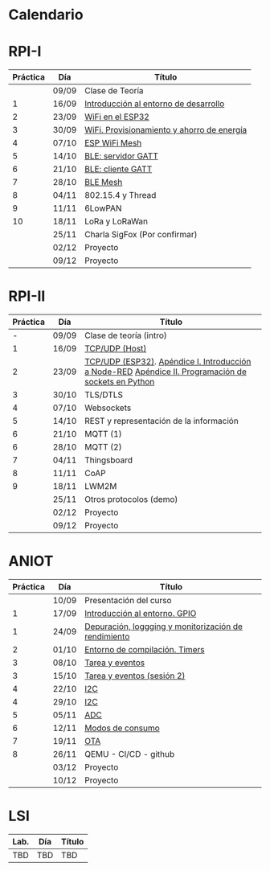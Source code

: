 # Calendario

# RPI-I

| Práctica | Día   | Título                                                          |
|----------|-------|-----------------------------------------------------------------|
|          | 09/09 | Clase de Teoría                                                 |
| 1        | 16/09 | [Introducción al entorno de desarrollo](RPI-I/P1/index.md)      |
| 2        | 23/09 | [WiFi en el ESP32](RPI-I/P2/index.md)                           |
| 3        | 30/09 | [WiFi. Provisionamiento y ahorro de energía](RPI-I/P3/index.md) |
| 4        | 07/10 | [ESP WiFi Mesh](RPI-I/P4/index.md)                              |
| 5        | 14/10 | [BLE: servidor GATT](RPI-I/P5/index.md)                         |
| 6        | 21/10 | [BLE: cliente GATT](RPI-I/P6/index.md)                          |
| 7        | 28/10 | [BLE Mesh](RPI-I/P7/index.md)                                   |
| 8        | 04/11 | 802.15.4 y Thread                                               |
| 9        | 11/11 | 6LowPAN                                                         |
| 10       | 18/11 | LoRa y LoRaWan                                                  |
|          | 25/11 | Charla SigFox (Por confirmar)                                   |
|          | 02/12 | Proyecto                                                        |
|          | 09/12 | Proyecto                                                        |

# RPI-II

| Práctica | Día   | Título                                       |
|----------|-------|----------------------------------------------|
| -        | 09/09 | Clase de teoría (intro)                      |
| 1        | 16/09 | [TCP/UDP (Host)](RPI-II/P1_I/index.md)       |
| 2        | 23/09 | [TCP/UDP (ESP32)](RPI-II/P1_III/index.md). [Apéndice I. Introducción a Node-RED](RPI-II/P1_II/index.md)  [Apéndice II. Programación de sockets en Python](RPI-II/P1_IV/index.md)   |
| 3        | 30/10 | TLS/DTLS                                     |
| 4        | 07/10 | Websockets                                   |
| 5        | 14/10 | REST y representación de la información      |
| 6        | 21/10 | MQTT (1)                                     |
| 6        | 28/10 | MQTT (2)                                     |
| 7        | 04/11 | Thingsboard                                  |
| 8        | 11/11 | CoAP                                         |
| 9        | 18/11 | LWM2M                                        |
|          | 25/11 | Otros protocolos (demo)                      |
|          | 02/12 | Proyecto                                     |
|          | 09/12 | Proyecto                                     |



# ANIOT

| Práctica | Día   | Título                                       |
|----------|-------|-----------------------------------------------------------------|
|          | 10/09 | Presentación del curso                                                 |
| 1        | 17/09 | [Introducción al entorno. GPIO](ANIOT/P1/index.md)     |
| 1        | 24/09 | [Depuración, loggging y monitorización de rendimiento](ANIOT/P1b/index.md)     |
| 2        | 01/10 | [Entorno de compilación. Timers](ANIOT/P2/index.md)                           |
| 3        | 08/10 | [Tarea y  eventos](ANIOT/P3/index.md) |
| 3        | 15/10 | [Tarea y  eventos (sesión 2)](ANIOT/P3/index.md)                              |
| 4        | 22/10 | [I2C](ANIOT/P4/index.md)                         |
| 4        | 29/10 | [I2C](ANIOT/P4/index.md)                         |
| 5        | 05/11 | [ADC](ANIOT/P5/index.md)                          |
| 6        | 12/11 | [Modos de consumo](ANIOT/P6/index.md)                          |
| 7        | 19/11 | [OTA](ANIOT/P7/index.md)                                   |
| 8        | 26/11 | QEMU - CI/CD - github                                           |
|          | 03/12 | Proyecto                                                        |
|          | 10/12 | Proyecto                                                        |

# LSI

| Lab.     | Día | Título                                                       |
|----------|-----|--------------------------------------------------------------|
| TBD      | TBD | TBD                                                          |

<!---
| 1 (L)    |19/03|[Introducción a TFLite en la Raspberry Pi](LSI/Lab1/index.md) |
| 2 (C)    |09/04|[Clasificación de imágenes](LSI/Lab2/index.md)                |
| 3 (C)    |16/04|[Detección de objetos](LSI/Lab3/index.md)                     |
| 4 (L)    |23/04|[Segmentacion de objetos](LSI/Lab4/index.md)                  |
| 5 (L)    |30/04|[Estimación de posición corporal](LSI/Lab5/index.md)          |
| 6 (C)    |07/05|[Reconocimiento de voz](LSI/Lab6/index.md)                    |
-->

